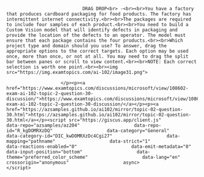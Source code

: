 <p class="card-text">
							
								DRAG DROP<br> -<br><br>You have a factory that produces cardboard packaging for food products. The factory has intermittent internet connectivity.<br><br>The packages are required to include four samples of each product.<br><br>You need to build a Custom Vision model that will identify defects in packaging and provide the location of the defects to an operator. The model must ensure that each package contains the four products.<br><br>Which project type and domain should you use? To answer, drag the appropriate options to the correct targets. Each option may be used once, more than once, or not at all. You may need to drag the split bar between panes or scroll to view content.<br><br>NOTE: Each correct selection is worth one point.<br><br><img src="https://img.examtopics.com/ai-102/image31.png">
							
						</p><p><a href="https://www.examtopics.com/discussions/microsoft/view/108602-exam-ai-102-topic-2-question-30-discussion/">https://www.examtopics.com/discussions/microsoft/view/108602-exam-ai-102-topic-2-question-30-discussion/</a></p><p><a href="https://azsamples.github.io/ai102/mirror/topic-02-question-30.html">https://azsamples.github.io/ai102/mirror/topic-02-question-30.html</a></p><script src="https://giscus.app/client.js"                    data-repo="azsamples/az204"                    data-repo-id="R_kgDOMRXzDQ"                    data-category="General"                    data-category-id="DIC_kwDOMRXzDc4Cgi27"                    data-mapping="pathname"                    data-strict="1"                    data-reactions-enabled="0"                    data-emit-metadata="0"                    data-input-position="bottom"                    data-theme="preferred_color_scheme"                    data-lang="en"                    crossorigin="anonymous"                    async>                    </script>